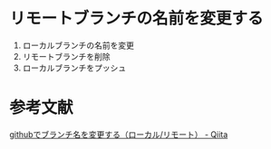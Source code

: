# リモートブランチの名前を変更する

1. ローカルブランチの名前を変更
2. リモートブランチを削除
3. ローカルブランチをプッシュ


# 参考文献

[githubでブランチ名を変更する（ローカル/リモート） - Qiita](https://qiita.com/amidara/items/e47dfb0cf88270ef2802)